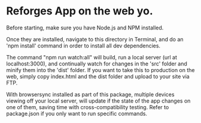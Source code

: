 # Reforges App on the web yo.

Before starting, make sure you have Node.js and NPM installed.

Once they are installed, navigate to this directory in Terminal, and do an 'npm install' command in order to install
all dev dependencies.

The command "npm run watch:all" will build, run a local server (url at localhost:3000), and continually watch for changes in the 'src' folder and minify them into the 'dist' folder. If you want to take this to production on the web, simply copy index.html and the dist folder and upload to your site via FTP.

With browsersync installed as part of this package, multiple devices viewing off your local server, will update if the state of the app changes on one of them, saving time with cross-compatibility testing. Refer to package.json if you only want to run specific commands.
